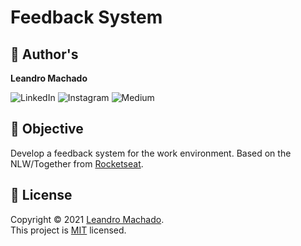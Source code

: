 # Feedback System

## 👤 Author's

**Leandro Machado**

<p>
<img alt="LinkedIn" src="http://img.shields.io/badge/-LinkedIn-0077B5?style=for-the-badge&logo=Linkedin&logoColor=white&link=https://www.linkedin.com/in/leandro-miranda-fahur-machado/" />
<img alt="Instagram" src="http://img.shields.io/badge/-Instagram-E4405F?style=for-the-badge&logo=Instagram&logoColor=white&link=https://www.instagram.com/leandrofahur/" />
<img alt="Medium" src="https://img.shields.io/badge/-Medium-333333?style=for-the-badge&logo=Medium&logoColor=white=https://medium.com/@leandrofahur_" />
</p>

## 🎯 Objective

Develop a feedback system for the work environment. Based on the NLW/Together from [Rocketseat](https://rocketseat.com.br/).

<!-- ## 🤓 Typescript 101 -->

## 📝 License

Copyright © 2021 [Leandro Machado](https://github.com/leandrofahur).<br />
This project is [MIT](LICENSE) licensed.
